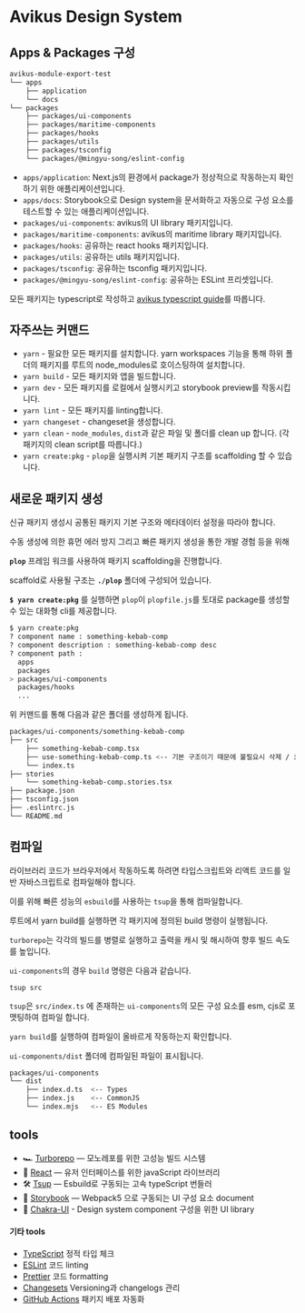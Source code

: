 # Avikus Design System

## Apps & Packages 구성

```sh
avikus-module-export-test
└── apps
    ├── application
    └── docs
└── packages
    ├── packages/ui-components
    ├── packages/maritime-components
    ├── packages/hooks
    ├── packages/utils
    ├── packages/tsconfig
    └── packages/@mingyu-song/eslint-config
```

- `apps/application`: Next.js의 환경에서 package가 정상적으로 작동하는지 확인하기 위한 애플리케이션입니다.
- `apps/docs`: Storybook으로 Design system을 문서화하고 자동으로 구성 요소를 테스트할 수 있는 애플리케이션입니다.
- `packages/ui-components`: avikus의 UI library 패키지입니다.
- `packages/maritime-components`: avikus의 maritime library 패키지입니다.
- `packages/hooks`: 공유하는 react hooks 패키지입니다.
- `packages/utils`: 공유하는 utils 패키지입니다.
- `packages/tsconfig`: 공유하는 tsconfig 패키지입니다.
- `packages/@mingyu-song/eslint-config`: 공유하는 ESLint 프리셋입니다.

모든 패키지는 typescript로 작성하고 [avikus typescript guide](https://github.com/mingyu-song/typescript)를 따릅니다.

## 자주쓰는 커맨드

- `yarn` - 필요한 모든 패키지를 설치합니다. yarn workspaces 기능을 통해 하위 폴더의 패키지를 루트의 node_modules로 호이스팅하여 설치합니다.
- `yarn build` - 모든 패키지와 앱을 빌드합니다.
- `yarn dev` - 모든 패키지를 로컬에서 실행시키고 storybook preview를 작동시킵니다.
- `yarn lint` - 모든 패키지를 linting합니다.
- `yarn changeset` - changeset을 생성합니다.
- `yarn clean` - `node_modules`, `dist`과 같은 파일 및 폴더를 clean up 합니다. (각 패키지의 clean script를 따릅니다.)
- `yarn create:pkg` - `plop`을 실행시켜 기본 패키지 구조를 scaffolding 할 수 있습니다.

## 새로운 패키지 생성

신규 패키지 생성시 공통된 패키지 기본 구조와 메타데이터 설정을 따라야 합니다.

수동 생성에 의한 휴먼 에러 방지 그리고 빠른 패키지 생성을 통한 개발 경험 등을 위해

**`plop`** 프레임 워크를 사용하여 패키지 scaffolding을 진행합니다.

scaffold로 사용될 구조는 **`./plop`** 폴더에 구성되어 있습니다.

**`$ yarn create:pkg`** 를 실행하면 `plop`이 `plopfile.js`를 토대로 package를 생성할 수 있는 대화형 cli를 제공합니다.

```sh
$ yarn create:pkg
? component name : something-kebab-comp
? component description : something-kebab-comp desc
? component path :
  apps
  packages
> packages/ui-components
  packages/hooks
  ...
```

위 커맨드를 통해 다음과 같은 폴더를 생성하게 됩니다.

```sh
packages/ui-components/something-kebab-comp
├── src
    ├── something-kebab-comp.tsx
    ├── use-something-kebab-comp.ts <-- 기본 구조이기 때문에 불필요시 삭제 / index.ts에서도 import 제거
    └── index.ts
├── stories
    └── something-kebab-comp.stories.tsx
├── package.json
├── tsconfig.json
├── .eslintrc.js
└── README.md
```

## 컴파일

라이브러리 코드가 브라우저에서 작동하도록 하려면 타입스크립트와 리액트 코드를 일반 자바스크립트로 컴파일해야 합니다.

이를 위해 빠른 성능의 `esbuild`를 사용하는 `tsup`을 통해 컴파일합니다.

루트에서 yarn build를 실행하면 각 패키지에 정의된 build 명령이 실행됩니다.

`turborepo`는 각각의 빌드를 병렬로 실행하고 출력을 캐시 및 해시하여 향후 빌드 속도를 높입니다.

`ui-components`의 경우 `build` 명령은 다음과 같습니다.

`tsup src`

`tsup`은 `src/index.ts` 에 존재하는 `ui-components`의 모든 구성 요소를 esm, cjs로 포맷팅하여 컴파일 합니다.

`yarn build`를 실행하여 컴파일이 올바르게 작동하는지 확인합니다.

`ui-components/dist` 폴더에 컴파일된 파일이 표시됩니다.

```sh
packages/ui-components
└── dist
    ├── index.d.ts  <-- Types
    ├── index.js    <-- CommonJS
    └── index.mjs   <-- ES Modules
```

## tools

- 🏎 [Turborepo](https://turborepo.org) — 모노레포를 위한 고성능 빌드 시스템
- 🚀 [React](https://reactjs.org/) — 유저 인터페이스를 위한 javaScript 라이브러리
- 🛠 [Tsup](https://github.com/egoist/tsup) — Esbuild로 구동되는 고속 typeScript 번들러
- 📖 [Storybook](https://storybook.js.org/) — Webpack5 으로 구동되는 UI 구성 요소 document
- 🌈 [Chakra-UI](https://chakra-ui.com) - Design system component 구성을 위한 UI library

#### 기타 tools

- [TypeScript](https://www.typescriptlang.org/) 정적 타입 체크
- [ESLint](https://eslint.org/) 코드 linting
- [Prettier](https://prettier.io) 코드 formatting
- [Changesets](https://github.com/changesets/changesets) Versioning과 changelogs 관리
- [GitHub Actions](https://github.com/changesets/action) 패키지 배포 자동화
